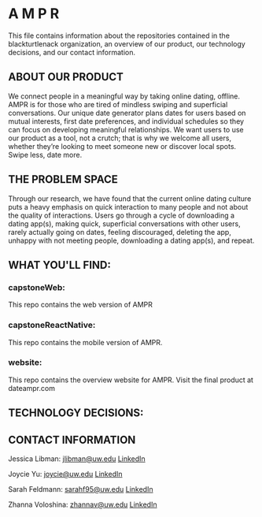 # A M P R
This file contains information about the repositories contained in the blackturtlenack organization, an overview of our product, our technology decisions, and our contact information. 

## ABOUT OUR PRODUCT
We connect people in a meaningful way by taking online dating, offline. AMPR is for those who are tired of mindless swiping and superficial conversations. Our unique date generator plans dates for users based on mutual interests, first date preferences, and individual schedules so they can focus on developing meaningful relationships. We want users to use our product as a tool, not a crutch; that is why we welcome all users, whether they’re looking to meet someone new or discover local spots. Swipe less, date more.

## THE PROBLEM SPACE
Through our research, we have found that the current online dating culture puts a heavy emphasis on quick interaction to many people and not about the quality of interactions. Users go through a cycle of downloading a dating app(s), making quick, superficial conversations with other users, rarely actually going on dates, feeling discouraged, deleting the app, unhappy with not meeting people, downloading a dating app(s), and repeat.

## WHAT YOU'LL FIND:
### capstoneWeb:
This repo contains the web version of AMPR

### capstoneReactNative:
This repo contains the mobile version of AMPR.

### website:
This repo contains the overview website for AMPR. 
Visit the final product at dateampr.com


## TECHNOLOGY DECISIONS:



## CONTACT INFORMATION
Jessica Libman: jlibman@uw.edu
[LinkedIn](https://www.linkedin.com/in/jessica-libman/)

Joycie Yu: joycie@uw.edu 
[LinkedIn](https://www.linkedin.com/in/joycieyu/)

Sarah Feldmann: sarahf95@uw.edu
[LinkedIn](https://www.linkedin.com/in/sarahpfeldmann/)

Zhanna Voloshina: zhannav@uw.edu
[LinkedIn](https://www.linkedin.com/in/zhannavoloshina/)
